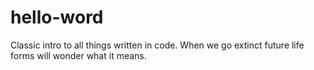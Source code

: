 # hello-word
Classic intro to all things written in code. When we go extinct future life forms will wonder what it means.

